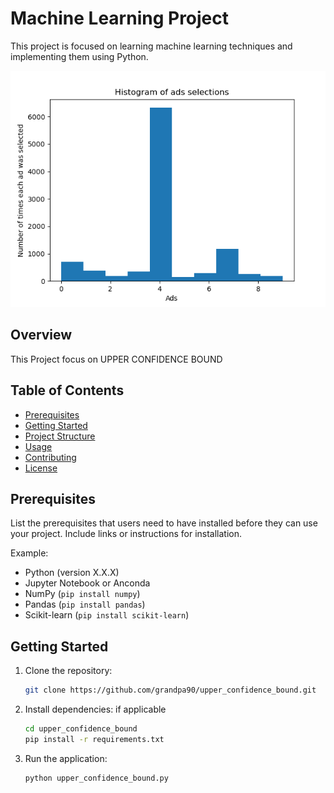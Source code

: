 # Machine Learning Project

This project is focused on learning machine learning techniques and implementing them using Python.

![Machine Learning](Figure_1.png)

## Overview

This Project focus on UPPER CONFIDENCE BOUND

## Table of Contents

- [Prerequisites](#prerequisites)
- [Getting Started](#getting-started)
- [Project Structure](#project-structure)
- [Usage](#usage)
- [Contributing](#contributing)
- [License](#license)

## Prerequisites

List the prerequisites that users need to have installed before they can use your project. Include links or instructions for installation.

Example:

- Python (version X.X.X)
- Jupyter Notebook or Anconda 
- NumPy (`pip install numpy`)
- Pandas (`pip install pandas`)
- Scikit-learn (`pip install scikit-learn`)

## Getting Started

1. Clone the repository:

    ```bash
    git clone https://github.com/grandpa90/upper_confidence_bound.git
    ```

2. Install dependencies:
    if applicable
    ```bash
    cd upper_confidence_bound
    pip install -r requirements.txt
    ```

3. Run the application:

    ```bash
    python upper_confidence_bound.py
    ```
